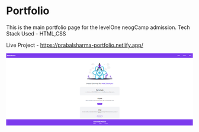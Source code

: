 #  Portfolio

This is the main portfolio page for the levelOne neogCamp admission.
Tech Stack Used - HTML,CSS

Live Project - https://prabalsharma-portfolio.netlify.app/

[![homePage](https://raw.githubusercontent.com/prabalsh19/markFour/main/homePage.PNG?raw=true "homePage")](https://raw.githubusercontent.com/prabalsh19/markFour/main/homePage.PNG?raw=true "homePage")
